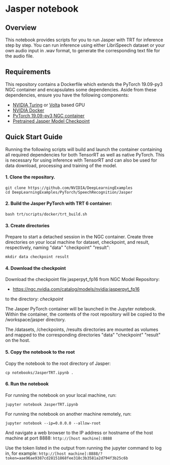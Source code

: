 # Jasper notebook

## Overview

This notebook provides scripts for you to run Jasper with TRT for inference step by step. You can run inference using either LibriSpeech dataset or your own audio input in .wav format, to generate the corresponding text file for the audio file.

## Requirements

This repository contains a Dockerfile which extends the PyTorch 19.09-py3 NGC container and encapsulates some dependencies. Aside from these dependencies, ensure you have the following components:

* [NVIDIA Turing](https://www.nvidia.com/en-us/geforce/turing/) or [Volta](https://www.nvidia.com/en-us/data-center/volta-gpu-architecture/) based GPU    
* [NVIDIA Docker](https://github.com/NVIDIA/nvidia-docker)
* [PyTorch 19.09-py3 NGC container](https://ngc.nvidia.com/catalog/containers/nvidia:pytorch)
* [Pretrained Jasper Model Checkpoint](https://ngc.nvidia.com/catalog/models/nvidia:jasperpyt_fp16)

## Quick Start Guide

Running the following scripts will build and launch the container containing all required dependencies for both TensorRT as well as native PyTorch. This is necessary for using inference with TensorRT and can also be used for data download, processing and training of the model.

#### 1. Clone the repository.

```
git clone https://github.com/NVIDIA/DeepLearningExamples
cd DeepLearningExamples/PyTorch/SpeechRecognition/Jasper
```

#### 2. Build the Jasper PyTorch with TRT 6 container:

```
bash trt/scripts/docker/trt_build.sh
```

#### 3. Create directories
Prepare to start a detached session in the NGC container.
Create three directories on your local machine for dataset, checkpoint, and result, respectively, naming "data" "checkpoint" "result":

```
mkdir data checkpoint result
```

#### 4. Download the checkpoint
Download the checkpoint file jasperpyt_fp16 from NGC Model Repository:  
- https://ngc.nvidia.com/catalog/models/nvidia:jasperpyt_fp16

to the directory: _checkpoint_

The Jasper PyTorch container will be launched in the Jupyter notebook. Within the container, the contents of the root repository will be copied to the /workspace/jasper directory.

The /datasets, /checkpoints, /results directories are mounted as volumes and mapped to the corresponding directories "data" "checkpoint" "result" on the host.

#### 5. Copy the notebook to the root

Copy the notebook to the root directory of Jasper:

```
cp notebooks/JasperTRT.ipynb .
```

#### 6. Run the notebook
For running the notebook on your local machine, run:

```
jupyter notebook JasperTRT.ipynb
```

For running the notebook on another machine remotely, run:

```
jupyter notebook --ip=0.0.0.0 --allow-root
```

And navigate a web browser to the IP address or hostname of the host machine at port 8888: `http://[host machine]:8888`

Use the token listed in the output from running the jupyter command to log in, for example: `http://[host machine]:8888/?token=aae96ae9387cd28151868fee318c3b3581a2d794f3b25c6b`
